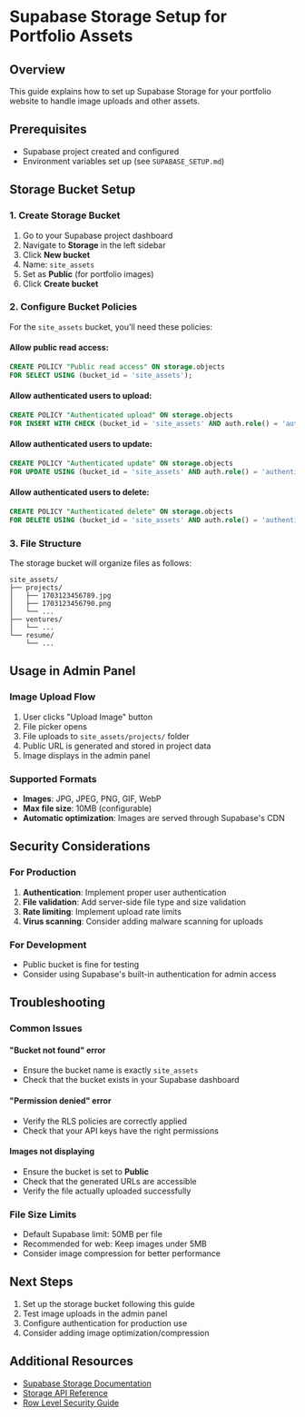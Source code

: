 # Supabase Storage Setup for Portfolio Assets

## Overview
This guide explains how to set up Supabase Storage for your portfolio website to handle image uploads and other assets.

## Prerequisites
- Supabase project created and configured
- Environment variables set up (see `SUPABASE_SETUP.md`)

## Storage Bucket Setup

### 1. Create Storage Bucket
1. Go to your Supabase project dashboard
2. Navigate to **Storage** in the left sidebar
3. Click **New bucket**
4. Name: `site_assets`
5. Set as **Public** (for portfolio images)
6. Click **Create bucket**

### 2. Configure Bucket Policies
For the `site_assets` bucket, you'll need these policies:

#### Allow public read access:
```sql
CREATE POLICY "Public read access" ON storage.objects
FOR SELECT USING (bucket_id = 'site_assets');
```

#### Allow authenticated users to upload:
```sql
CREATE POLICY "Authenticated upload" ON storage.objects
FOR INSERT WITH CHECK (bucket_id = 'site_assets' AND auth.role() = 'authenticated');
```

#### Allow authenticated users to update:
```sql
CREATE POLICY "Authenticated update" ON storage.objects
FOR UPDATE USING (bucket_id = 'site_assets' AND auth.role() = 'authenticated');
```

#### Allow authenticated users to delete:
```sql
CREATE POLICY "Authenticated delete" ON storage.objects
FOR DELETE USING (bucket_id = 'site_assets' AND auth.role() = 'authenticated');
```

### 3. File Structure
The storage bucket will organize files as follows:
```
site_assets/
├── projects/
│   ├── 1703123456789.jpg
│   ├── 1703123456790.png
│   └── ...
├── ventures/
│   └── ...
└── resume/
    └── ...
```

## Usage in Admin Panel

### Image Upload Flow
1. User clicks "Upload Image" button
2. File picker opens
3. File uploads to `site_assets/projects/` folder
4. Public URL is generated and stored in project data
5. Image displays in the admin panel

### Supported Formats
- **Images**: JPG, JPEG, PNG, GIF, WebP
- **Max file size**: 10MB (configurable)
- **Automatic optimization**: Images are served through Supabase's CDN

## Security Considerations

### For Production
1. **Authentication**: Implement proper user authentication
2. **File validation**: Add server-side file type and size validation
3. **Rate limiting**: Implement upload rate limits
4. **Virus scanning**: Consider adding malware scanning for uploads

### For Development
- Public bucket is fine for testing
- Consider using Supabase's built-in authentication for admin access

## Troubleshooting

### Common Issues

#### "Bucket not found" error
- Ensure the bucket name is exactly `site_assets`
- Check that the bucket exists in your Supabase dashboard

#### "Permission denied" error
- Verify the RLS policies are correctly applied
- Check that your API keys have the right permissions

#### Images not displaying
- Ensure the bucket is set to **Public**
- Check that the generated URLs are accessible
- Verify the file actually uploaded successfully

### File Size Limits
- Default Supabase limit: 50MB per file
- Recommended for web: Keep images under 5MB
- Consider image compression for better performance

## Next Steps
1. Set up the storage bucket following this guide
2. Test image uploads in the admin panel
3. Configure authentication for production use
4. Consider adding image optimization/compression

## Additional Resources
- [Supabase Storage Documentation](https://supabase.com/docs/guides/storage)
- [Storage API Reference](https://supabase.com/docs/reference/javascript/storage-from-upload)
- [Row Level Security Guide](https://supabase.com/docs/guides/auth/row-level-security)
